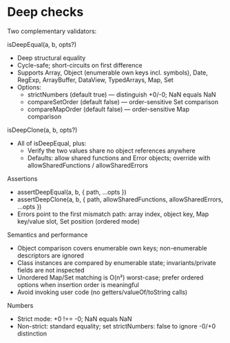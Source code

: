 # Deep checks

Two complementary validators:

isDeepEqual(a, b, opts?)
- Deep structural equality
- Cycle-safe; short-circuits on first difference
- Supports Array, Object (enumerable own keys incl. symbols), Date, RegExp, ArrayBuffer, DataView, TypedArrays, Map, Set
- Options:
  - strictNumbers (default true) — distinguish +0/-0; NaN equals NaN
  - compareSetOrder (default false) — order-sensitive Set comparison
  - compareMapOrder (default false) — order-sensitive Map comparison

isDeepClone(a, b, opts?)
- All of isDeepEqual, plus:
  - Verify the two values share no object references anywhere
  - Defaults: allow shared functions and Error objects; override with allowSharedFunctions / allowSharedErrors

Assertions
- assertDeepEqual(a, b, { path, ...opts })
- assertDeepClone(a, b, { path, allowSharedFunctions, allowSharedErrors, ...opts })
- Errors point to the first mismatch path: array index, object key, Map key/value slot, Set position (ordered mode)

Semantics and performance
- Object comparison covers enumerable own keys; non-enumerable descriptors are ignored
- Class instances are compared by enumerable state; invariants/private fields are not inspected
- Unordered Map/Set matching is O(n²) worst-case; prefer ordered options when insertion order is meaningful
- Avoid invoking user code (no getters/valueOf/toString calls)

Numbers
- Strict mode: +0 !== -0; NaN equals NaN
- Non-strict: standard equality; set strictNumbers: false to ignore -0/+0 distinction

